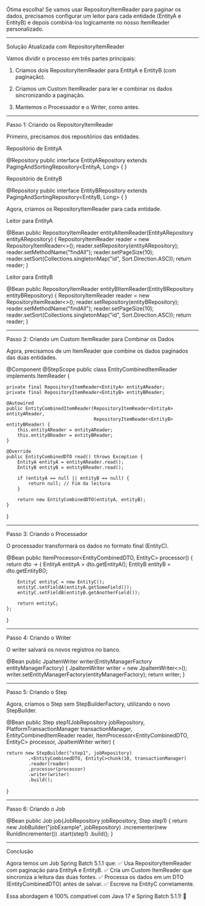 Ótima escolha! Se vamos usar RepositoryItemReader para paginar os dados, precisamos configurar um leitor para cada entidade (EntityA e EntityB) e depois combiná-los logicamente no nosso ItemReader personalizado.


---

Solução Atualizada com RepositoryItemReader

Vamos dividir o processo em três partes principais:

1. Criamos dois RepositoryItemReader para EntityA e EntityB (com paginação).


2. Criamos um Custom ItemReader para ler e combinar os dados sincronizando a paginação.


3. Mantemos o Processador e o Writer, como antes.




---

Passo 1: Criando os RepositoryItemReader

Primeiro, precisamos dos repositórios das entidades.

Repositório de EntityA

@Repository
public interface EntityARepository extends PagingAndSortingRepository<EntityA, Long> {
}

Repositório de EntityB

@Repository
public interface EntityBRepository extends PagingAndSortingRepository<EntityB, Long> {
}

Agora, criamos os RepositoryItemReader para cada entidade.

Leitor para EntityA

@Bean
public RepositoryItemReader<EntityA> entityAItemReader(EntityARepository entityARepository) {
    RepositoryItemReader<EntityA> reader = new RepositoryItemReader<>();
    reader.setRepository(entityARepository);
    reader.setMethodName("findAll");
    reader.setPageSize(10);
    reader.setSort(Collections.singletonMap("id", Sort.Direction.ASC));
    return reader;
}

Leitor para EntityB

@Bean
public RepositoryItemReader<EntityB> entityBItemReader(EntityBRepository entityBRepository) {
    RepositoryItemReader<EntityB> reader = new RepositoryItemReader<>();
    reader.setRepository(entityBRepository);
    reader.setMethodName("findAll");
    reader.setPageSize(10);
    reader.setSort(Collections.singletonMap("id", Sort.Direction.ASC));
    return reader;
}


---

Passo 2: Criando um Custom ItemReader para Combinar os Dados

Agora, precisamos de um ItemReader que combine os dados paginados das duas entidades.

@Component
@StepScope
public class EntityCombinedItemReader implements ItemReader<EntityCombinedDTO> {

    private final RepositoryItemReader<EntityA> entityAReader;
    private final RepositoryItemReader<EntityB> entityBReader;

    @Autowired
    public EntityCombinedItemReader(RepositoryItemReader<EntityA> entityAReader, 
                                    RepositoryItemReader<EntityB> entityBReader) {
        this.entityAReader = entityAReader;
        this.entityBReader = entityBReader;
    }

    @Override
    public EntityCombinedDTO read() throws Exception {
        EntityA entityA = entityAReader.read();
        EntityB entityB = entityBReader.read();

        if (entityA == null || entityB == null) {
            return null; // Fim da leitura
        }

        return new EntityCombinedDTO(entityA, entityB);
    }
}


---

Passo 3: Criando o Processador

O processador transformará os dados no formato final (EntityC).

@Bean
public ItemProcessor<EntityCombinedDTO, EntityC> processor() {
    return dto -> {
        EntityA entityA = dto.getEntityA();
        EntityB entityB = dto.getEntityB();
        
        EntityC entityC = new EntityC();
        entityC.setFieldA(entityA.getSomeField());
        entityC.setFieldB(entityB.getAnotherField());

        return entityC;
    };
}


---

Passo 4: Criando o Writer

O writer salvará os novos registros no banco.

@Bean
public JpaItemWriter<EntityC> writer(EntityManagerFactory entityManagerFactory) {
    JpaItemWriter<EntityC> writer = new JpaItemWriter<>();
    writer.setEntityManagerFactory(entityManagerFactory);
    return writer;
}


---

Passo 5: Criando o Step

Agora, criamos o Step sem StepBuilderFactory, utilizando o novo StepBuilder.

@Bean
public Step step1(JobRepository jobRepository,
                  PlatformTransactionManager transactionManager,
                  EntityCombinedItemReader reader,
                  ItemProcessor<EntityCombinedDTO, EntityC> processor,
                  JpaItemWriter<EntityC> writer) {

    return new StepBuilder("step1", jobRepository)
            .<EntityCombinedDTO, EntityC>chunk(10, transactionManager)
            .reader(reader)
            .processor(processor)
            .writer(writer)
            .build();
}


---

Passo 6: Criando o Job

@Bean
public Job job(JobRepository jobRepository, Step step1) {
    return new JobBuilder("jobExample", jobRepository)
            .incrementer(new RunIdIncrementer())
            .start(step1)
            .build();
}


---

Conclusão

Agora temos um Job Spring Batch 5.1.1 que: ✅ Usa RepositoryItemReader com paginação para EntityA e EntityB.
✅ Cria um Custom ItemReader que sincroniza a leitura das duas fontes.
✅ Processa os dados em um DTO (EntityCombinedDTO) antes de salvar.
✅ Escreve na EntityC corretamente.

Essa abordagem é 100% compatível com Java 17 e Spring Batch 5.1.1! 🚀

